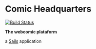 # Comic Headquarters

[![Build Status](https://travis-ci.org/paulodiovani/comic-hq-sails.svg?branch=master)](https://travis-ci.org/paulodiovani/comic-hq-sails)

**The webcomic plataform**

a [Sails](http://sailsjs.org) application
